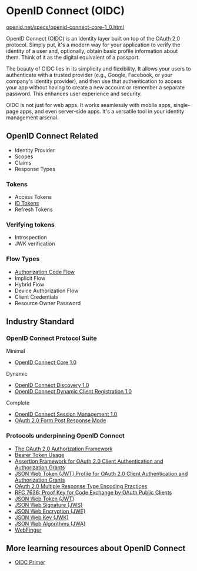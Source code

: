 
# OpenID Connect (OIDC)

[openid.net/specs/openid-connect-core-1_0.html](https://openid.net/specs/openid-connect-core-1_0.html)

OpenID Connect (OIDC) is an identity layer built on top of the OAuth 2.0 protocol. Simply put, it's a modern way for your application to verify the identity of a user and, optionally, obtain basic profile information about them. Think of it as the digital equivalent of a passport.

The beauty of OIDC lies in its simplicity and flexibility. It allows your users to authenticate with a trusted provider (e.g., Google, Facebook, or your company's identity provider), and then use that authentication to access your app without having to create a new account or remember a separate password. This enhances user experience and security.

OIDC is not just for web apps. It works seamlessly with mobile apps, single-page apps, and even server-side apps. It's a versatile tool in your identity management arsenal.

## OpenID Connect Related

* Identity Provider
* Scopes
* Claims
* Response Types

### Tokens

* Access Tokens
* [ID Tokens](./id-token)
* Refresh Tokens

### Verifying tokens

* Introspection
* JWK verification

### Flow Types

* [Authorization Code Flow](authorization-code-flow-with-proof-key-for-code-exchange-pkce)
* Implicit Flow
* Hybrid Flow
* Device Authorization Flow
* Client Credentials
* Resource Owner Password

## Industry Standard

### OpenID Connect Protocol Suite

Minimal

* [OpenID Connect Core 1.0](https://openid.net/specs/openid-connect-core-1_0.html)

Dynamic

* [OpenID Connect Discovery 1.0](https://openid.net/specs/openid-connect-discovery-1_0.html)
* [OpenID Connect Dynamic Client Registration 1.0](https://openid.net/specs/openid-connect-registration-1_0.html)

Complete

* [OpenID Connect Session Management 1.0](https://openid.net/specs/openid-connect-session-1_0.html)
* [OAuth 2.0 Form Post Response Mode](https://openid.net/specs/oauth-v2-form-post-response-mode-1_0.html)

### Protocols underpinning OpenID Connect

* [The OAuth 2.0 Authorization Framework](https://datatracker.ietf.org/doc/html/rfc6749)
* [Bearer Token Usage](https://datatracker.ietf.org/doc/html/rfc6750)
* [Assertion Framework for OAuth 2.0 Client Authentication and Authorization Grants](https://datatracker.ietf.org/doc/html/rfc7521)
* [JSON Web Token (JWT) Profile for OAuth 2.0 Client Authentication and Authorization Grants](https://datatracker.ietf.org/doc/html/rfc7523)
* [OAuth 2.0 Multiple Response Type Encoding Practices](https://openid.net/specs/oauth-v2-multiple-response-types-1_0.html)
* [RFC 7636: Proof Key for Code Exchange by OAuth Public Clients](https://www.rfc-editor.org/rfc/rfc7636)
* [JSON Web Token (JWT)](https://datatracker.ietf.org/doc/html/rfc7519)
* [JSON Web Signature (JWS)](https://datatracker.ietf.org/doc/html/rfc7515)
* [JSON Web Encryption (JWE)](https://datatracker.ietf.org/doc/html/rfc7516)
* [JSON Web Key (JWK)](https://datatracker.ietf.org/doc/html/rfc7517)
* [JSON Web Algorithms (JWA)](https://datatracker.ietf.org/doc/html/rfc7518)
* [WebFinger](https://datatracker.ietf.org/doc/html/rfc7033)

## More learning resources about OpenID Connect

* [OIDC Primer](https://developer.okta.com/blog/2017/07/25/oidc-primer-part-1)